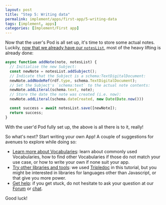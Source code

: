 ```yaml
---
layout: post
title: "Step 5: Writing data"
permalink: implement/apps/first-app/5-writing-data
tags: [implement, apps]
categories: [Implement/First app]
---
```


Now that the user's Pod is all set up, it's time to store some actual notes. Luckily, [now that we
already have our `notesList`](4-data-model), most of the heavy lifting is already done:

```javascript
async function addNote(note, notesList) {
  // Initialise the new Subject:
  const newNote = notesList.addSubject();
  // Indicate that the Subject is a schema:TextDigitalDocument:
  newNote.addNodeRef(rdf.type, schema.TextDigitalDocument);
  // Set the Subject's `schema:text` to the actual note contents:
  newNote.addLiteral(schema.text, note);
  // Store the date the note was created (i.e. now):
  newNote.addLiteral(schema.dateCreated, new Date(Date.now()))

  const success = await notesList.save([newNote]);
  return success;
}
```

With the user'd Pod fully set up, the above is all there is to it, really!

So what's next? Start writing your own App! A couple of suggestions for avenues to explore while doing so:

- [Learn more about Vocabularies]({{site.baseUrl}}/implement/apps/vocabularies): learn about commonly used Vocabularies, how to find other Vocabularies if those do not match your use case, or how to write your own if none suit your app.
- [Try other libraries and tools]({{site.baseUrl}}/implement/apps/tools): we used [Tripledoc](https://vincenttunru.gitlab.io/tripledoc/) in this tutorial, but you might be interested in libraries for languages other than Javascript, or that give you more power.
- [Get help](https://forum.solidproject.org/): if you get stuck, do not hesitate to ask your question at our [Forum](https://forum.solidproject.org/) or [chat](https://gitter.im/solid/chat).


Good luck!
